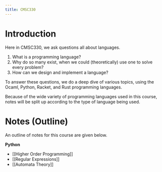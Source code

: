 ```yaml
---
title: CMSC330
---
```


# Introduction
Here in CMSC330, we ask questions all about languages.
1. What is a programming language?
2. Why do so many exist, when we could (theoretically) use one to solve every problem?
3. How can we design and implement a language?

To answer these questions, we do a deep dive of various topics, using the Ocaml, Python, Racket, and Rust programming languages.

Because of the wide variety of programming languages used in this course, notes will be split up according to the type of language being used.

# Notes (Outline)
An outline of notes for this course are given below.

**Python**
- [[Higher Order Programming]]
- [[Regular Expressions]]
- [[Automata Theory]]